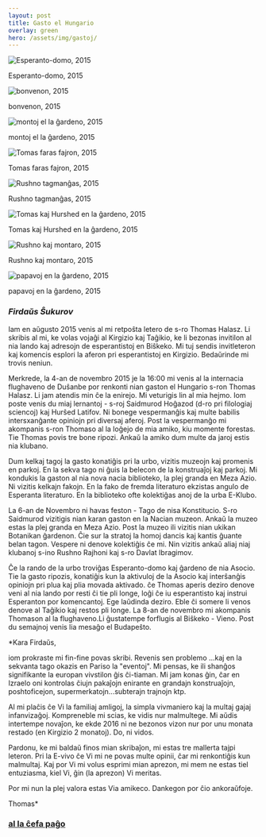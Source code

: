 ```yaml
---
layout: post
title: Gasto el Hungario
overlay: green
hero: /assets/img/gastoj/
---
```


![Esperanto-domo, 2015](/assets/img/gastoj/tagxikio/esperanto_domo.jpg)

Esperanto-domo, 2015

![bonvenon, 2015](/assets/img/gastoj/tagxikio/bonvenon.jpg)

bonvenon, 2015

![montoj el la ĝardeno, 2015](/assets/img/gastoj/tagxikio/montoj_el_la_gxardeno.jpg)

montoj el la ĝardeno, 2015

![Tomas faras fajron, 2015](/assets/img/gastoj/tagxikio/Tomas_faras_fajron.jpg)

Tomas faras fajron, 2015

![Rushno tagmanĝas, 2015](/assets/img/gastoj/tagxikio/rushno_tagmangxas.jpg)

Rushno tagmanĝas, 2015

![Tomas kaj Hurshed en la ĝardeno, 2015](/assets/img/gastoj/tagxikio/Tomas_kaj_Hurshed_en_la_gxardeno.jpg)

Tomas kaj Hurshed en la ĝardeno, 2015

![Rushno kaj montaro, 2015](/assets/img/gastoj/tagxikio/rushno_kaj_montaro.jpg)

Rushno kaj montaro, 2015

![papavoj en la ĝardeno, 2015](/assets/img/gastoj/tagxikio/papavoj_en_la_gxardeno.jpg)

papavoj en la ĝardeno, 2015

### *Firdaŭs Ŝukurov*

Iam en aŭgusto 2015 venis al mi retpoŝta letero de s-ro Thomas Halasz.
Li skribis al mi, ke volas vojaĝi al Kirgizio kaj Taĝikio, ke li bezonas
invitilon al nia lando kaj adresojn de esperantistoj en Biŝkeko. Mi tuj
sendis invitleteron kaj komencis esplori la aferon pri esperantistoj en
Kirgizio. Bedaŭrinde mi trovis neniun.  
  
Merkrede, la 4-an de novembro 2015 je la 16:00 mi venis al la internacia
flughaveno de Duŝanbe por renkonti nian gaston el Hungario s-ron Thomas
Halasz. Li jam atendis min ĉe la enirejo. Mi veturigis lin al mia hejmo.
Iom poste venis du miaj lernantoj - s-roj Saidmurod Hoĝazod (d-ro pri
filologiaj sciencoj) kaj Hurŝed Latifov. Ni bonege vespermanĝis kaj
multe babilis intersxanĝante opiniojn pri diversaj aferoj. Post la
vespermanĝo mi akompanis s-ron Thomaso al la loĝejo de mia amiko, kiu
momente forestas. Tie Thomas povis tre bone ripozi. Ankaŭ la amiko dum
multe da jaroj estis nia klubano.  
  
Dum kelkaj tagoj la gasto konatiĝis pri la urbo, vizitis muzeojn kaj
promenis en parkoj. En la sekva tago ni ĝuis la belecon de la
konstruaĵoj kaj parkoj. Mi kondukis la gaston al nia nova nacia
biblioteko, la plej granda en Meza Azio. Ni vizitis kelkajn fakojn. En
la fako de fremda literaturo ekzistas angulo de Esperanta literaturo. En
la biblioteko ofte kolektiĝas anoj de la urba E-Klubo.  
  
La 6-an de Novembro ni havas feston - Tago de nisa Konstitucio. S-ro
Saidmurod vizitigis nian karan gaston en la Nacian muzeon. Ankaŭ la
muzeo estas la plej granda en Meza Azio. Post la muzeo ili vizitis nian
ukikan Botanikan ĝardenon. Ĉie sur la stratoj la homoj dancis kaj kantis
ĝuante belan tagon. Vespere ni denove kolektiĝis ĉe mi. Nin vizitis
ankaŭ aliaj niaj klubanoj s-ino Rushno Rajhoni kaj s-ro Davlat
Ibragimov.  
  
Ĉe la rando de la urbo troviĝas Esperanto-domo kaj ĝardeno de nia
Asocio. Tie la gasto ripozis, konatiĝis kun la aktivuloj de la Asocio
kaj interŝanĝis opiniojn pri plua kaj plia movada aktivado. ĉe Thomas
aperis deziro denove veni al nia lando por resti ĉi tie pli longe, loĝi
ĉe iu esperantisto kaj instrui Esperanton por komencantoj. Ege laŭdinda
deziro. Eble ĉi somere li venos denove al Taĝikio kaj restos pli longe.
La 8-an de novembro mi akompanis Thomason al la flughaveno.Li ĝustatempe
forflugis al Biŝkeko - Vieno. Post du semajnoj venis lia mesaĝo el
Budapeŝto.  
  
*Kara Firdaŭs,  
  
iom prokraste mi fin-fine povas skribi. Revenis sen problemo ...kaj en
la sekvanta tago okazis en Pariso la "eventoj". Mi pensas, ke ili
shanĝos signifikante la europan vivstilon ĝis ĉi-tiaman. Mi jam konas
ĝin, ĉar en Izraelo oni kontrolas ĉiujn pakaĵojn enirante en grandajn
konstruaĵojn, poshtoficejon, supermerkatojn...subterajn trajnojn ktp.  
  
Al mi plaĉis ĉe Vi la familiaj amligoj, la simpla vivmaniero kaj la
multaj gajaj infanvizaĝoj. Kompreneble mi scias, ke vidis nur
malmultege. Mi aŭdis intertempe novaĵon, ke ekde 2016 ni ne bezonos
vizon nur por unu monata restado (en Kirgizio 2 monatoj). Do, ni
vidos.  
  
Pardonu, ke mi baldaŭ finos mian skribaĵon, mi estas tre mallerta tajpi
leteron. Pri la E-vivo ĉe Vi mi ne povas multe opinii, ĉar mi
renkontiĝis kun malmultaj. Kaj por Vi mi volus esprimi mian aprezon, mi
mem ne estas tiel entuziasma, kiel Vi, ĝin (la aprezon) Vi meritas.  
  
Por mi nun la plej valora estas Via amikeco. Dankegon por ĉio
ankoraŭfoje.  
  
Thomas*

### [al la ĉefa paĝo](espermov.htm)
